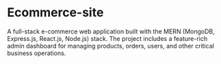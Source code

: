 # Ecommerce-site
A full-stack e-commerce web application built with the MERN (MongoDB, Express.js, React.js, Node.js) stack. The project includes a feature-rich admin dashboard for managing products, orders, users, and other critical business operations.
